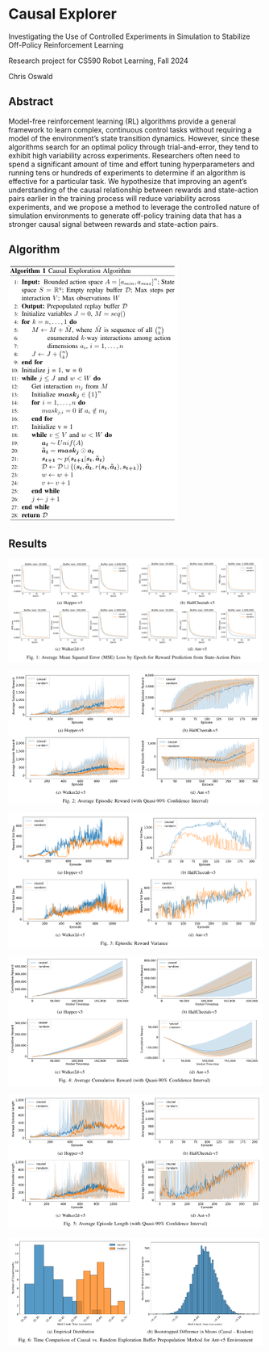 # Causal Explorer

Investigating the Use of Controlled Experiments in Simulation to Stabilize Off-Policy Reinforcement Learning

Research project for CS590 Robot Learning, Fall 2024

Chris Oswald

## Abstract

Model-free reinforcement learning (RL) algorithms provide a general framework to learn complex, continuous control tasks without requiring a model of the environment’s state transition dynamics. However, since these algorithms search for an optimal policy through trial-and-error, they tend to exhibit high variability across experiments. Researchers often need to spend a significant amount of time and effort tuning hyperparameters and running tens or hundreds of experiments to determine if an algorithm is effective for a particular task. We hypothesize that improving an agent’s understanding of the causal relationship between rewards and state-action pairs earlier in the training process will reduce variability across experiments, and we propose a method to leverage the controlled nature of simulation environments to generate off-policy training data that has a stronger causal signal between rewards and state-action pairs.

## Algorithm

![](docs/images/algorithm.png)

## Results

![](docs/images/results/reward_prediction.png)


![](docs/images/results/episodic_rewards.png)


![](docs/images/results/episodic_reward_variance.png)


![](docs/images/results/cumulative_rewards.png)


![](docs/images/results/episode_lengths.png)


![](docs/images/results/time_benchmark.png)
